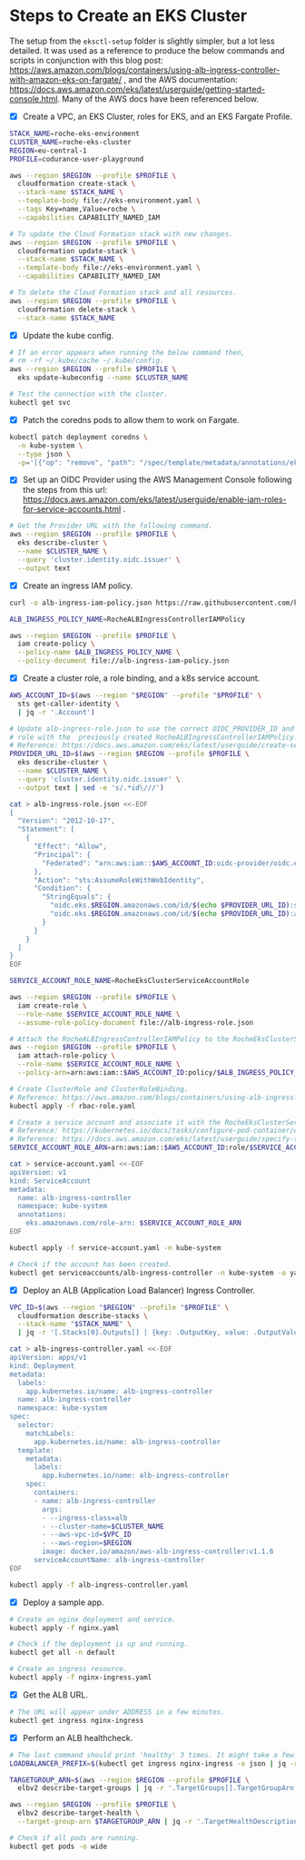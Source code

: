 # Steps to Create an EKS Cluster

The setup from the `eksctl-setup` folder is slightly simpler, but a lot less detailed. It was used as a reference to produce the below commands and scripts in conjunction with this blog post: https://aws.amazon.com/blogs/containers/using-alb-ingress-controller-with-amazon-eks-on-fargate/ , and the AWS documentation: https://docs.aws.amazon.com/eks/latest/userguide/getting-started-console.html. Many of the AWS docs have been referenced below.

- [x] Create a VPC, an EKS Cluster, roles for EKS, and an EKS Fargate Profile.

```bash
STACK_NAME=roche-eks-environment
CLUSTER_NAME=roche-eks-cluster
REGION=eu-central-1
PROFILE=codurance-user-playground

aws --region $REGION --profile $PROFILE \
  cloudformation create-stack \
  --stack-name $STACK_NAME \
  --template-body file://eks-environment.yaml \
  --tags Key=name,Value=roche \
  --capabilities CAPABILITY_NAMED_IAM

# To update the Cloud Formation stack with new changes.
aws --region $REGION --profile $PROFILE \
  cloudformation update-stack \
  --stack-name $STACK_NAME \
  --template-body file://eks-environment.yaml \
  --capabilities CAPABILITY_NAMED_IAM

# To delete the Cloud Formation stack and all resources.
aws --region $REGION --profile $PROFILE \
  cloudformation delete-stack \
  --stack-name $STACK_NAME
```

- [x] Update the kube config.

```bash
# If an error appears when running the below command then,
# rm -rf ~/.kube/cache ~/.kube/config.
aws --region $REGION --profile $PROFILE \
  eks update-kubeconfig --name $CLUSTER_NAME

# Test the connection with the cluster.
kubectl get svc
```

- [x] Patch the coredns pods to allow them to work on Fargate.

```bash
kubectl patch deployment coredns \
  -n kube-system \
  --type json \
  -p='[{"op": "remove", "path": "/spec/template/metadata/annotations/eks.amazonaws.com~1compute-type"}]'
```

- [x] Set up an OIDC Provider using the AWS Management Console following the steps from this url: https://docs.aws.amazon.com/eks/latest/userguide/enable-iam-roles-for-service-accounts.html .

```bash
# Get the Provider URL with the following command.
aws --region $REGION --profile $PROFILE \
  eks describe-cluster \
  --name $CLUSTER_NAME \
  --query 'cluster.identity.oidc.issuer' \
  --output text
```

- [x] Create an ingress IAM policy.

```bash
curl -o alb-ingress-iam-policy.json https://raw.githubusercontent.com/kubernetes-sigs/aws-alb-ingress-controller/master/docs/examples/iam-policy.json

ALB_INGRESS_POLICY_NAME=RocheALBIngressControllerIAMPolicy

aws --region $REGION --profile $PROFILE \
  iam create-policy \
  --policy-name $ALB_INGRESS_POLICY_NAME \
  --policy-document file://alb-ingress-iam-policy.json
```

- [x] Create a cluster role, a role binding, and a k8s service account.

```bash
AWS_ACCOUNT_ID=$(aws --region "$REGION" --profile "$PROFILE" \
  sts get-caller-identity \
  | jq -r '.Account')

# Update alb-ingress-role.json to use the correct OIDC_PROVIDER_ID and create
# role with the  previously created RocheALBIngressControllerIAMPolicy.
# Reference: https://docs.aws.amazon.com/eks/latest/userguide/create-service-account-iam-policy-and-role.html
PROVIDER_URL_ID=$(aws --region $REGION --profile $PROFILE \
  eks describe-cluster \
  --name $CLUSTER_NAME \
  --query 'cluster.identity.oidc.issuer' \
  --output text | sed -e 's/.*id\///')

cat > alb-ingress-role.json <<-EOF
{
  "Version": "2012-10-17",
  "Statement": [
    {
      "Effect": "Allow",
      "Principal": {
        "Federated": "arn:aws:iam::$AWS_ACCOUNT_ID:oidc-provider/oidc.eks.$REGION.amazonaws.com/id/$(echo $PROVIDER_URL_ID)"
      },
      "Action": "sts:AssumeRoleWithWebIdentity",
      "Condition": {
        "StringEquals": {
          "oidc.eks.$REGION.amazonaws.com/id/$(echo $PROVIDER_URL_ID):sub": "system:serviceaccount:kube-system:alb-ingress-controller",
          "oidc.eks.$REGION.amazonaws.com/id/$(echo $PROVIDER_URL_ID):aud": "sts.amazonaws.com"
        }
      }
    }
  ]
}
EOF

SERVICE_ACCOUNT_ROLE_NAME=RocheEksClusterServiceAccountRole

aws --region $REGION --profile $PROFILE \
  iam create-role \
  --role-name $SERVICE_ACCOUNT_ROLE_NAME \
  --assume-role-policy-document file://alb-ingress-role.json

# Attach the RocheALBIngressControllerIAMPolicy to the RocheEksClusterServiceAccountRole.
aws --region $REGION --profile $PROFILE \
  iam attach-role-policy \
  --role-name $SERVICE_ACCOUNT_ROLE_NAME \
  --policy-arn=arn:aws:iam::$AWS_ACCOUNT_ID:policy/$ALB_INGRESS_POLICY_NAME

# Create ClusterRole and ClusterRoleBinding.
# Reference: https://aws.amazon.com/blogs/containers/using-alb-ingress-controller-with-amazon-eks-on-fargate/
kubectl apply -f rbac-role.yaml

# Create a service account and associate it with the RocheEksClusterServiceAccountRole.
# Reference: https://kubernetes.io/docs/tasks/configure-pod-container/configure-service-account/
# Reference: https://docs.aws.amazon.com/eks/latest/userguide/specify-service-account-role.html
SERVICE_ACCOUNT_ROLE_ARN=arn:aws:iam::$AWS_ACCOUNT_ID:role/$SERVICE_ACCOUNT_ROLE_NAME

cat > service-account.yaml <<-EOF
apiVersion: v1
kind: ServiceAccount
metadata:
  name: alb-ingress-controller
  namespace: kube-system
  annotations:
    eks.amazonaws.com/role-arn: $SERVICE_ACCOUNT_ROLE_ARN
EOF

kubectl apply -f service-account.yaml -n kube-system

# Check if the account has been created.
kubectl get serviceaccounts/alb-ingress-controller -n kube-system -o yaml
```

- [x] Deploy an ALB (Application Load Balancer) Ingress Controller.

```bash
VPC_ID=$(aws --region "$REGION" --profile "$PROFILE" \
  cloudformation describe-stacks \
  --stack-name "$STACK_NAME" \
  | jq -r '[.Stacks[0].Outputs[] | {key: .OutputKey, value: .OutputValue}] | from_entries' | jq -r '.VpcId')

cat > alb-ingress-controller.yaml <<-EOF
apiVersion: apps/v1
kind: Deployment
metadata:
  labels:
    app.kubernetes.io/name: alb-ingress-controller
  name: alb-ingress-controller
  namespace: kube-system
spec:
  selector:
    matchLabels:
      app.kubernetes.io/name: alb-ingress-controller
  template:
    metadata:
      labels:
        app.kubernetes.io/name: alb-ingress-controller
    spec:
      containers:
      - name: alb-ingress-controller
        args:
        - --ingress-class=alb
        - --cluster-name=$CLUSTER_NAME
        - --aws-vpc-id=$VPC_ID
        - --aws-region=$REGION
        image: docker.io/amazon/aws-alb-ingress-controller:v1.1.6
      serviceAccountName: alb-ingress-controller
EOF

kubectl apply -f alb-ingress-controller.yaml
```

- [x] Deploy a sample app.

```bash
# Create an nginx deployment and service.
kubectl apply -f nginx.yaml

# Check if the deployment is up and running.
kubectl get all -n default

# Create an ingress resource.
kubectl apply -f nginx-ingress.yaml
```

- [x] Get the ALB URL.

```bash
# The URL will appear under ADDRESS in a few minutes.
kubectl get ingress nginx-ingress
```

- [x] Perform an ALB healthcheck.

```bash
# The last command should print 'healthy' 3 times. It might take a few retries in the timespan of a few minutes.
LOADBALANCER_PREFIX=$(kubectl get ingress nginx-ingress -o json | jq -r '.status.loadBalancer.ingress[0].hostname' | cut -d- -f1)

TARGETGROUP_ARN=$(aws --region $REGION --profile $PROFILE \
  elbv2 describe-target-groups | jq -r '.TargetGroups[].TargetGroupArn' | grep $LOADBALANCER_PREFIX)

aws --region $REGION --profile $PROFILE \
  elbv2 describe-target-health \
  --target-group-arn $TARGETGROUP_ARN | jq -r '.TargetHealthDescriptions[].TargetHealth.State'

# Check if all pods are running.
kubectl get pods -o wide
```